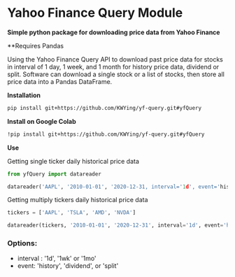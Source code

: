 # Yahoo Finance Query Module

**Simple python package for downloading price data from Yahoo Finance**

**Requires Pandas

Using the Yahoo Finance Query API to download past price data for stocks in interval of 1 day, 1 week, and 1 month for history price data, dividend or split. Software can download a single stock or a list of stocks, then store all price data into a Pandas DataFrame.

**Installation**
```bash
pip install git+https://github.com/KWYing/yf-query.git#yfQuery
```

**Install on Google Colab**
```bash
!pip install git+https://github.com/KWYing/yf-query.git#yfQuery
```

**Use**

Getting single ticker daily historical price data
```python
from yfQuery import datareader
```
```python
datareader('AAPL', '2010-01-01', '2020-12-31, interval='1d', event='history')
```

Getting multiply tickers daily historical price data
```python
tickers = ['AAPL', 'TSLA', 'AMD', 'NVDA']
```
```python
datareader(tickers, '2010-01-01', '2020-12-31', interval='1d', event='history')
```

### Options:
- interval : '1d', '1wk' or '1mo'
- event: 'history', 'dividend', or 'split'
